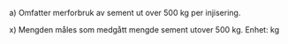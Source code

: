 a) Omfatter merforbruk av sement ut over 500 kg per injisering.

x) Mengden måles som medgått mengde sement utover 500 kg. Enhet: kg

